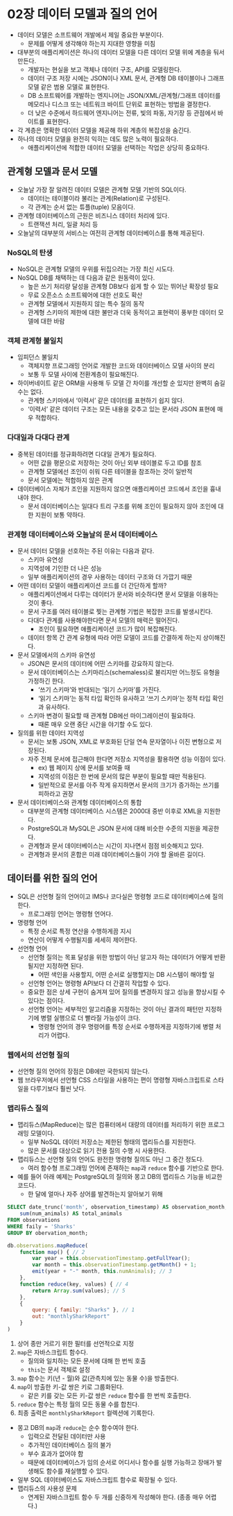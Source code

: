 # 02장 데이터 모델과 질의 언어
- 데이터 모델은 소프트웨어 개발에서 제일 중요한 부분이다.
    - 문제를 어떻게 생각해야 하는지 지대한 영향을 미침
- 대부분의 애플리케이션은 하나의 데이터 모델을 다른 데이터 모델 위에 계층을 둬서 만든다.
    - 개발자는 현실을 보고 객체나 데이터 구조, API를 모델링한다.
    - 데이터 구조 저장 시에는 JSON이나 XML 문서, 관계형 DB 테이블이나 그래프 모델 같은 범용 모델로 표현한다.
    - DB 소프트웨어를 개발하는 엔지니어는 JSON/XML/관계형/그래프 데이터를 메모리나 디스크 또는 네트워크 바이트 단위로 표현하는 방법을 결정한다.
    - 더 낮은 수준에서 하드웨어 엔지니어는 전류, 빛의 파동, 자기장 등 관점에서 바이트를 표현한다.
- 각 계층은 명확한 데이터 모델을 제공해 하위 계층의 복잡성을 숨긴다.
- 하나의 데이터 모델을 완전히 익히는 데도 많은 노력이 필요하다.
    - 애플리케이션에 적합한 데이터 모델을 선택하는 작업은 상당히 중요하다.

## 관계형 모델과 문서 모델

- 오늘날 가장 잘 알려진 데이터 모델은 관계형 모델 기반의 SQL이다.
    - 데이터는 테이블이라 불리는 관계(Relation)로 구성된다.
    - 각 관계는 순서 없는 튜플(tuple) 모음이다.
- 관계형 데이터베이스의 근원은 비즈니스 데이터 처리에 있다.
    - 트랜잭션 처리, 일괄 처리 등
- 오늘날의 대부분의 서비스는 여전히 관계형 데이터베이스를 통해 제공된다.

### NoSQL의 탄생

- NoSQL은 관계형 모델의 우위를 뒤집으려는 가장 최신 시도다.
- NoSQL DB를 채택하는 데 다음과 같은 원동력이 있다.
    - 높은 쓰기 처리량 달성을 관계형 DB보다 쉽게 할 수 있는 뛰어난 확장성 필요
    - 무료 오픈소스 소프트웨어에 대한 선호도 확산
    - 관계형 모델에서 지원하지 않는 특수 질의 동작
    - 관계형 스키마의 제한에 대한 불만과 더욱 동적이고 표현력이 풍부한 데이터 모델에 대한 바람

### 객체 관계형 불일치

- 임피던스 불일치
    - 객체지향 프로그래밍 언어로 개발한 코드와 데이터베이스 모델 사이의 분리
    - 보통 두 모델 사이에 전환계층이 필요해진다.
- 하이버네이트 같은 ORM을 사용해 두 모델 간 차이를 개선할 순 있지만 완벽히 숨길 수는 없다.
    - 관계형 스키마에서 ‘이력서’ 같은 데이터를 표현하기 쉽지 않다.
    - ‘이력서’ 같은 데이터 구조는 모든 내용을 갖추고 있는 문서라 JSON 표현에 매우 적합하다.

### 다대일과 다대다 관계

- 중복된 데이터를 정규화하려면 다대일 관계가 필요하다.
    - 어떤 값을 평문으로 저장하는 것이 아닌 외부 테이블로 두고 ID를 참조
    - 관계형 모델에선 조인이 쉬워 다른 테이블을 참조하는 것이 일반적
    - 문서 모델에는 적합하지 않은 관계
- 데이터베이스 자체가 조인을 지원하지 않으면 애플리케이션 코드에서 조인을 흉내내야 한다.
    - 문서 데이터베이스는 일대다 트리 구조를 위해 조인이 필요하지 않아 조인에 대한 지원이 보통 약하다.
### 관계형 데이터베이스와 오늘날의 문서 데이터베이스

- 문서 데이터 모델을 선호하는 주된 이유는 다음과 같다.
  - 스키마 유연성
  - 지역성에 기인한 더 나은 성능
  - 일부 애플리케이션의 경우 사용하는 데이터 구조와 더 가깝기 때문
- 어떤 데이터 모델이 애플리케이션 코드를 더 간단하게 할까?
  - 애플리케이션에서 다루는 데이터가 문서와 비슷하다면 문서 모델을 이용하는 것이 좋다.
  - 문서 구조를 여러 테이블로 찢는 관계형 기법은 복잡한 코드를 발생시킨다.
  - 다대다 관계를 사용해야한다면 문서 모델의 매력은 떨어진다.
    - 조인이 필요하면 애플리케이션 코드가 많이 복잡해진다.
  - 데이터 항목 간 관계 유형에 따라 어떤 모델이 코드를 간결하게 하는지 상이해진다.
- 문서 모델에서의 스키마 유연성
  - JSON은 문서의 데이터에 어떤 스키마를 강요하지 않는다.
  - 문서 데이터베이스는 스키마리스(schemaless)로 불리지만 어느정도 유형을 가정하긴 한다.
    - ‘쓰기 스키마’와 반대되는 ‘읽기 스키마’를 가진다.
    - ‘읽기 스키마’는 동적 타입 확인하 유사하고 ‘쓰기 스키마’는 정적 타입 확인과 유사하다.
  - 스키마 변경이 필요할 때 관계형 DB에선 마이그레이션이 필요하다.
    - 때론 매우 오랜 중단 시간을 야기할 수도 있다.
- 질의를 위한 데이터 지역성
  - 문서는 보통 JSON, XML로 부호화된 단일 연속 문자열이나 이진 변형으로 저장된다.
  - 자주 전체 문서에 접근해야 한다면 저장소 지역성을 활용하면 성능 이점이 있다.
    - ex) 웹 페이지 상에 문서를 보여줄 때
    - 지역성의 이점은 한 번에 문서의 많은 부분이 필요할 때만 적용된다.
    - 일반적으로 문서를 아주 작게 유지하면서 문서의 크기가 증가하는 쓰기를 피하라고 권장
- 문서 데이터베이스와 관계형 데이터베이스의 통합
  - 대부분의 관계형 데이터베이스 시스템은 2000대 중반 이후로 XML을 지원한다.
  - PostgreSQL과 MySQL은 JSON 문서에 대해 비슷한 수준의 지원을 제공한다.
  - 관계형과 문서 데이터베이스는 시간이 지나면서 점점 비슷해지고 있다.
  - 관계형과 문서의 혼합은 미래 데이터베이스들이 가야 할 올바른 길이다.

## 데이터를 위한 질의 언어

- SQL은 선언형 질의 언어이고 IMS나 코다실은 명령형 코드로 데이터베이스에 질의한다.
  - 프로그래밍 언어는 명령형 언어다.
- 명령형 언어
  - 특정 순서로 특정 연산을 수행하게끔 지시
  - 연산이 어떻게 수행될지를 세세히 제어한다.
- 선언형 언어
  - 선언형 질의는 목표 달성을 위한 방법이 아닌 알고자 하는 데이터가 어떻게 반환될지만 지정하면 된다.
    - 어떤 색인을 사용할지, 어떤 순서로 실행할지는 DB 시스템이 해야할 일
  - 선언형 언어는 명령형 API보다 더 간결히 작업할 수 있다.
  - 중요한 점은 상세 구현이 숨겨져 있어 질의를 변경하지 않고 성능을 향상시킬 수 있다는 점이다.
  - 선언형 언어는 세부적인 알고리즘을 지정하는 것이 아닌 결과의 패턴만 지정하기에 병렬 실행으로 더 빨라질 가능성이 크다.
    - 명령형 언어의 경우 명령어를 특정 순서로 수행하게끔 지정하기에 병렬 처리가 어렵다.

### 웹에서의 선언형 질의

- 선언형 질의 언어의 장점은 DB에만 국한되지 않는다.
- 웹 브라우저에서 선언형 CSS 스타일을 사용하는 편이 명령형 자바스크립트로 스타일을 다루기보다 훨씬 낫다.

### 맵리듀스 질의

- 맵리듀스(MapReduce)는 많은 컴퓨터에서 대량의 데이터를 처리하기 위한 프로그래밍 모델이다.
  - 일부 NoSQL 데이터 저장소는 제한된 형태의 맵리듀스를 지원한다.
  - 많은 문서를 대상으로 읽기 전용 질의 수행 시 사용한다.
- 맵리듀스는 선언형 질의 언어도 완전한 명령형 질의도 아닌 그 중간 정도다.
  - 여러 함수형 프로그래밍 언어에 존재하는 `map`과 `reduce` 함수를 기반으로 한다.
- 예를 들어 아래 예제는 PostgreSQL의 질의와 몽고 DB의 맵리듀스 기능을 비교한 코드다.
  - 한 달에 얼마나 자주 상어를 발견하는지 알아보기 위해

```sql
SELECT date_trunc('month', observation_timestamp) AS observation_month, 
	sum(num_animals) AS total_animals
FROM observations
WHERE faily = 'Sharks' 
GROUP BY obervation_month;
```

```jsx
db.observations.mapReduce(
	function map() { // 2
		var year = this.observationTimestamp.getFullYear();
		var month = this.observationTimestamp.getMonth() + 1;
		emit(year + "-" month, this.numAnimals); // 3
	},
	function reduce(key, values) { // 4
		return Array.sum(values); // 5
	},
	{
		query: { family: "Sharks" }, // 1
		out: "monthlySharkReport"
	}
)
```

1. 상어 종만 거르기 위한 필터를 선언적으로 지정
2. `map`은 자바스크립트 함수다.
   - 질의와 일치하는 모든 문서에 대해 한 번씩 호출
   - `this`는 문서 객체로 설정
3. `map` 함수는 키(년 - 월)와 값(관측치에 있는 동물 수)을 방출한다.
4. `map`이 방출한 키-값 쌍은 키로 그룹화된다.
   - 같은 키를 갖는 모든 키-값 쌍은 `reduce` 함수를 한 번씩 호출한다.
5. `reduce` 함수는 특정 월의 모든 동물 수를 합친다.
6. 최종 출력은 `monthlySharkReport` 컬렉션에 기록한다.

- 몽고 DB의 `map`과 `reduce`는 순수 함수여야 한다.
  - 입력으로 전달된 데이터만 사용
  - 추가적인 데이터베이스 질의 불가
  - 부수 효과가 없어야 함
  - 때문에 데이터베이스가 임의 순서로 어디서나 함수를 실행 가능하고 장애가 발생해도 함수를 재실행할 수 있다.
- 일부 SQL 데이터베이스도 자바스크립트 함수로 확장될 수 있다.
- 맵리듀스의 사용성 문제
  - 연계된 자바스크립트 함수 두 개를 신중하게 작성해야 한다. (종종 매우 어렵다.)
